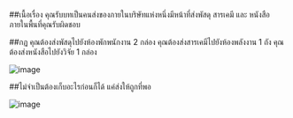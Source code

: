 ##เนื้อเรื่อง
คุณรับบทเป็นคนส่งของภายในบริษัทแห่งหนึ่งมีหน้าที่ส่งพัสดุ สารเคมี และ หนังสือ ภายในพื้นที่คุณรับผิดชอบ

##กฏ
คุณต้องส่งพัสดุไปยังห้องพักพนักงาน 2 กล่อง
คุณต้องส่งสารเคมีไปยังห้องพลังงาน 1 ถัง
คุณต้องส่งหนังสือไปยังวิจัย 1 กล่อง

![image](https://user-images.githubusercontent.com/48095449/210269637-53d9e8b9-3e95-4122-9d1d-42e625b4da70.png)

##ไม่จำเป็นต้องเก็บอะไรก่อนก็ได้ แค่ส่งให้ถูกที่พอ

![image](https://user-images.githubusercontent.com/48095449/210270132-b32f2092-3400-4eff-aa75-adab3bfe92e9.png)
